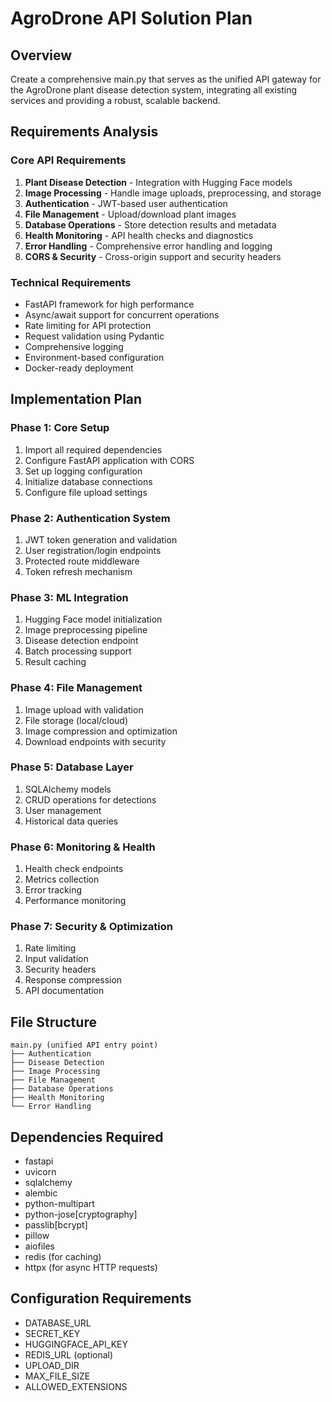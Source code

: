 # AgroDrone API Solution Plan

## Overview
Create a comprehensive main.py that serves as the unified API gateway for the AgroDrone plant disease detection system, integrating all existing services and providing a robust, scalable backend.

## Requirements Analysis

### Core API Requirements
1. **Plant Disease Detection** - Integration with Hugging Face models
2. **Image Processing** - Handle image uploads, preprocessing, and storage
3. **Authentication** - JWT-based user authentication
4. **File Management** - Upload/download plant images
5. **Database Operations** - Store detection results and metadata
6. **Health Monitoring** - API health checks and diagnostics
7. **Error Handling** - Comprehensive error handling and logging
8. **CORS & Security** - Cross-origin support and security headers

### Technical Requirements
- FastAPI framework for high performance
- Async/await support for concurrent operations
- Rate limiting for API protection
- Request validation using Pydantic
- Comprehensive logging
- Environment-based configuration
- Docker-ready deployment

## Implementation Plan

### Phase 1: Core Setup
1. Import all required dependencies
2. Configure FastAPI application with CORS
3. Set up logging configuration
4. Initialize database connections
5. Configure file upload settings

### Phase 2: Authentication System
1. JWT token generation and validation
2. User registration/login endpoints
3. Protected route middleware
4. Token refresh mechanism

### Phase 3: ML Integration
1. Hugging Face model initialization
2. Image preprocessing pipeline
3. Disease detection endpoint
4. Batch processing support
5. Result caching

### Phase 4: File Management
1. Image upload with validation
2. File storage (local/cloud)
3. Image compression and optimization
4. Download endpoints with security

### Phase 5: Database Layer
1. SQLAlchemy models
2. CRUD operations for detections
3. User management
4. Historical data queries

### Phase 6: Monitoring & Health
1. Health check endpoints
2. Metrics collection
3. Error tracking
4. Performance monitoring

### Phase 7: Security & Optimization
1. Rate limiting
2. Input validation
3. Security headers
4. Response compression
5. API documentation

## File Structure
```
main.py (unified API entry point)
├── Authentication
├── Disease Detection
├── Image Processing
├── File Management
├── Database Operations
├── Health Monitoring
└── Error Handling
```

## Dependencies Required
- fastapi
- uvicorn
- sqlalchemy
- alembic
- python-multipart
- python-jose[cryptography]
- passlib[bcrypt]
- pillow
- aiofiles
- redis (for caching)
- httpx (for async HTTP requests)

## Configuration Requirements
- DATABASE_URL
- SECRET_KEY
- HUGGINGFACE_API_KEY
- REDIS_URL (optional)
- UPLOAD_DIR
- MAX_FILE_SIZE
- ALLOWED_EXTENSIONS
